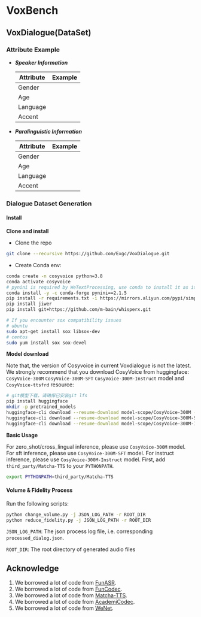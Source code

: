 # VoxBench

## VoxDialogue(DataSet)

### Attribute Example
- ***Speaker Information***

  | **Attribute** | **Example** |
  |---------------|-------------|
  | Gender        |             |
  | Age           |             |
  | Language      |             |
  | Accent        |             |

- ***Paralinguistic Information***
    
  | **Attribute** | **Example** |
  |---------------|-------------|
  | Gender        |             |
  | Age           |             |
  | Language      |             |
  | Accent        |             |

### Dialogue Dataset Generation

#### Install

**Clone and install**

- Clone the repo
``` sh
git clone --recursive https://github.com/Exgc/VoxDialogue.git
```

- Create Conda env:

``` sh
conda create -n cosyvoice python=3.8
conda activate cosyvoice
# pynini is required by WeTextProcessing, use conda to install it as it can be executed on all platform.
conda install -y -c conda-forge pynini==2.1.5
pip install -r requirements.txt -i https://mirrors.aliyun.com/pypi/simple/ --trusted-host=mirrors.aliyun.com
pip install jiwer
pip install git+https://github.com/m-bain/whisperx.git

# If you encounter sox compatibility issues
# ubuntu
sudo apt-get install sox libsox-dev
# centos
sudo yum install sox sox-devel
```

**Model download**

Note that, the version of Cosyvoice in current Voxdialogue is not the latest. We strongly recommend that you download CosyVoice from huggingface: `CosyVoice-300M` `CosyVoice-300M-SFT` `CosyVoice-300M-Instruct` model and `CosyVoice-ttsfrd` resource:


``` sh
# git模型下载，请确保已安装git lfs
pip install huggingface
mkdir -p pretrained_models
huggingface-cli download --resume-download model-scope/CosyVoice-300M --local-dir CosyVoice-300M
huggingface-cli download --resume-download model-scope/CosyVoice-300M-SFT --local-dir CosyVoice-300M-SFT
huggingface-cli download --resume-download model-scope/CosyVoice-300M-Instruct --local-dir CosyVoice-300M-Instruct
```

**Basic Usage**

For zero_shot/cross_lingual inference, please use `CosyVoice-300M` model.
For sft inference, please use `CosyVoice-300M-SFT` model.
For instruct inference, please use `CosyVoice-300M-Instruct` model.
First, add `third_party/Matcha-TTS` to your `PYTHONPATH`.

``` sh
export PYTHONPATH=third_party/Matcha-TTS
```

#### Volume & Fidelity Process

Run the following scripts:

```bash
python change_volume.py -j JSON_LOG_PATH -r ROOT_DIR
python reduce_fidelity.py -j JSON_LOG_PATH -r ROOT_DIR
```

`JSON_LOG_PATH`: The json process log file, i.e. corresponding `processed_dialog.json`.

`ROOT_DIR`: The root directory of generated audio files

## Acknowledge

1. We borrowed a lot of code from [FunASR](https://github.com/modelscope/FunASR).
2. We borrowed a lot of code from [FunCodec](https://github.com/modelscope/FunCodec).
3. We borrowed a lot of code from [Matcha-TTS](https://github.com/shivammehta25/Matcha-TTS).
4. We borrowed a lot of code from [AcademiCodec](https://github.com/yangdongchao/AcademiCodec).
5. We borrowed a lot of code from [WeNet](https://github.com/wenet-e2e/wenet).

